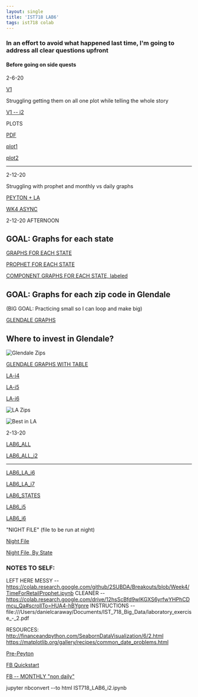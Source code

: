 ```yaml
---
layout: single
title: 'IST718 LAB6'
tags: ist718 colab
---
```


### In an effort to avoid what happened last time, I'm going to address all clear questions upfront 

#### Before going on side quests

2-6-20

[V1](https://danielcaraway.github.io/assets/ist718lab6/IST718_LAB6.html)

Struggling getting them on all one plot while telling the whole story

[V1 -- i2](https://danielcaraway.github.io/assets/ist718lab6/IST718_LAB6_i2.html)

PLOTS


[PDF](https://danielcaraway.github.io/assets/ist718lab6/IST-718-Big-Data-PLOTLY-IST718-Final-Project.pdf)

[plot1](https://danielcaraway.github.io/assets/ist718lab6/plot1.png)

[plot2](https://danielcaraway.github.io/assets/ist718lab6/plot2.png)


---

2-12-20

Struggling with prophet and monthly vs daily graphs

[PEYTON + LA](https://danielcaraway.github.io/assets/ist718lab6/IST718_LAB6_LA.html)

[WK4 ASYNC](https://danielcaraway.github.io/assets/ist718lab6/IST718_WK4_ASYNC.html)

2-12-20 AFTERNOON

## GOAL: Graphs for each state

[GRAPHS FOR EACH STATE](https://danielcaraway.github.io/assets/ist718lab6/IST718_LAB6_i3_allstates.html)

[PROPHET FOR EACH STATE](https://danielcaraway.github.io/assets/ist718lab6/IST718_LAB6_i4_prophet_states.html)

[COMPONENT GRAPHS FOR EACH STATE, labeled](https://danielcaraway.github.io/assets/ist718lab6/IST718_LAB6_i5.html)

## GOAL: Graphs for each zip code in Glendale 

(BIG GOAL: Practicing small so I can loop and make big)

[GLENDALE GRAPHS](https://danielcaraway.github.io/assets/ist718lab6/IST718_LAB6_LA_i2_glendale_zips.html)

## Where to invest in Glendale?

![Glendale Zips](https://danielcaraway.github.io/assets/ist718lab6/glendale_zips.png)

[GLENDALE GRAPHS WITH TABLE](https://danielcaraway.github.io/assets/ist718lab6/IST718_LAB6_LA_i3.html)

[LA-i4](https://danielcaraway.github.io/assets/ist718lab6/IST718_LAB6_LA_i4.html)

[LA-i5](https://danielcaraway.github.io/assets/ist718lab6/IST718_LAB6_LA_i5.html)

[LA-i6](https://danielcaraway.github.io/assets/ist718lab6/IST718_LAB6_LA_i6.html)

![LA Zips](https://danielcaraway.github.io/assets/ist718lab6/la_zips.png)

![Best in LA](https://danielcaraway.github.io/assets/ist718lab6/best_in_la.png)

2-13-20

[LAB6_ALL](https://danielcaraway.github.io/assets/ist718lab6/IST718_LAB6_all.html)

[LAB6_ALL_i2](https://danielcaraway.github.io/assets/ist718lab6/IST718_LAB6_all_i2.html)

--- 

[LAB6_LA_i6](https://danielcaraway.github.io/assets/ist718lab6/IST718_LAB6_LA_i6.html)

[LAB6_LA_i7](https://danielcaraway.github.io/assets/ist718lab6/IST718_LAB6_LA_i7.html)

[LAB6_STATES](https://danielcaraway.github.io/assets/ist718lab6/IST718_LAB6_STATES.html)

[LAB6_i5](https://danielcaraway.github.io/assets/ist718lab6/IST718_LAB6_i5.html)

[LAB6_i6](https://danielcaraway.github.io/assets/ist718lab6/IST718_LAB6_i6.html)

"NIGHT FILE" (file to be run at night)

[Night File](https://danielcaraway.github.io/assets/ist718lab6/IST718_LAB6_NightFile.html)

[Night File, By State](https://danielcaraway.github.io/assets/ist718lab6/IST718_LAB6_NightFile_BYSTATE.html)

### NOTES TO SELF:

LEFT HERE
MESSY -- https://colab.research.google.com/github/2SUBDA/Breakouts/blob/Week4/TimeForRetailProphet.ipynb
CLEANER -- https://colab.research.google.com/drive/12hsScBfd9wlKGXS6yrfwYHPhCDmcu_Qa#scrollTo=HUA4-hBYgnre
INSTRUCTIONS -- file:///Users/danielcaraway/Documents/IST_718_Big_Data/laboratory_exercise_-_2.pdf


RESOURCES:
http://financeandpython.com/SeabornDataVisualization/6/2.html
https://matplotlib.org/gallery/recipes/common_date_problems.html

[Pre-Peyton](https://towardsdatascience.com/time-series-forecasting-with-prophet-54f2ac5e722e)

[FB Quickstart](https://facebook.github.io/prophet/docs/quick_start.html#python-api)

[FB -- MONTHLY "non daily"](https://facebook.github.io/prophet/docs/non-daily_data.html)

jupyter nbconvert --to html IST718_LAB6_i2.ipynb 